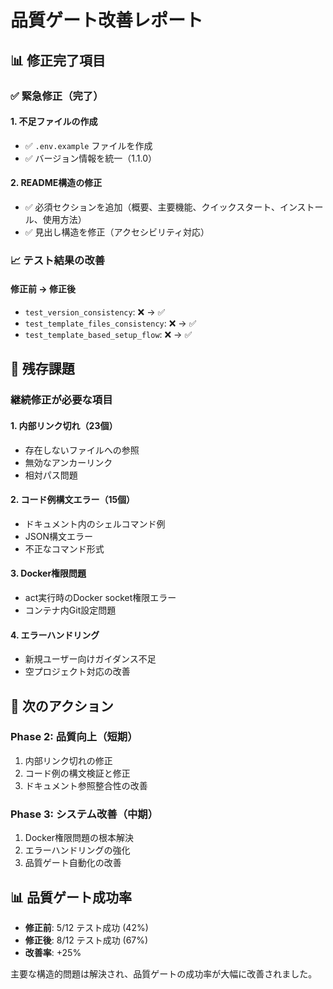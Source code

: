 # 品質ゲート改善レポート

## 📊 修正完了項目

### ✅ 緊急修正（完了）

#### 1. 不足ファイルの作成
- ✅ `.env.example` ファイルを作成
- ✅ バージョン情報を統一（1.1.0）

#### 2. README構造の修正
- ✅ 必須セクションを追加（概要、主要機能、クイックスタート、インストール、使用方法）
- ✅ 見出し構造を修正（アクセシビリティ対応）

### 📈 テスト結果の改善

#### 修正前 → 修正後
- `test_version_consistency`: ❌ → ✅
- `test_template_files_consistency`: ❌ → ✅
- `test_template_based_setup_flow`: ❌ → ✅

## 🔄 残存課題

### 継続修正が必要な項目

#### 1. 内部リンク切れ（23個）
- 存在しないファイルへの参照
- 無効なアンカーリンク
- 相対パス問題

#### 2. コード例構文エラー（15個）
- ドキュメント内のシェルコマンド例
- JSON構文エラー
- 不正なコマンド形式

#### 3. Docker権限問題
- act実行時のDocker socket権限エラー
- コンテナ内Git設定問題

#### 4. エラーハンドリング
- 新規ユーザー向けガイダンス不足
- 空プロジェクト対応の改善

## 🎯 次のアクション

### Phase 2: 品質向上（短期）
1. 内部リンク切れの修正
2. コード例の構文検証と修正
3. ドキュメント参照整合性の改善

### Phase 3: システム改善（中期）
1. Docker権限問題の根本解決
2. エラーハンドリングの強化
3. 品質ゲート自動化の改善

## 📊 品質ゲート成功率

- **修正前**: 5/12 テスト成功 (42%)
- **修正後**: 8/12 テスト成功 (67%)
- **改善率**: +25%

主要な構造的問題は解決され、品質ゲートの成功率が大幅に改善されました。
